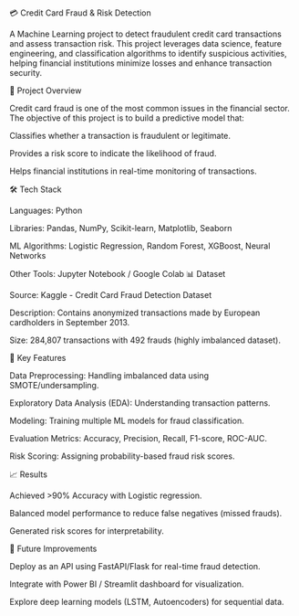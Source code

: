 💳 Credit Card Fraud & Risk Detection

A Machine Learning project to detect fraudulent credit card transactions and assess transaction risk. This project leverages data science, feature engineering, and classification algorithms to identify suspicious activities, helping financial institutions minimize losses and enhance transaction security.

🚀 Project Overview

Credit card fraud is one of the most common issues in the financial sector. The objective of this project is to build a predictive model that:

Classifies whether a transaction is fraudulent or legitimate.

Provides a risk score to indicate the likelihood of fraud.

Helps financial institutions in real-time monitoring of transactions.

🛠️ Tech Stack

Languages: Python

Libraries: Pandas, NumPy, Scikit-learn, Matplotlib, Seaborn

ML Algorithms: Logistic Regression, Random Forest, XGBoost, Neural Networks

Other Tools: Jupyter Notebook / Google Colab
📊 Dataset

Source: Kaggle - Credit Card Fraud Detection Dataset

Description: Contains anonymized transactions made by European cardholders in September 2013.

Size: 284,807 transactions with 492 frauds (highly imbalanced dataset).

🔑 Key Features

Data Preprocessing: Handling imbalanced data using SMOTE/undersampling.

Exploratory Data Analysis (EDA): Understanding transaction patterns.

Modeling: Training multiple ML models for fraud classification.

Evaluation Metrics: Accuracy, Precision, Recall, F1-score, ROC-AUC.

Risk Scoring: Assigning probability-based fraud risk scores.

📈 Results

Achieved >90% Accuracy with Logistic regression.

Balanced model performance to reduce false negatives (missed frauds).

Generated risk scores for interpretability.

🔮 Future Improvements

Deploy as an API using FastAPI/Flask for real-time fraud detection.

Integrate with Power BI / Streamlit dashboard for visualization.

Explore deep learning models (LSTM, Autoencoders) for sequential data.
